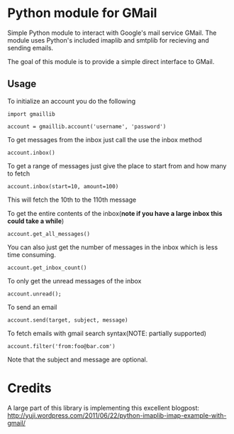 Python module for GMail
===

Simple Python module to interact with Google's mail service GMail. The module
uses Python's included imaplib and smtplib for recieving and sending emails.

The goal of this module is to provide a simple direct interface to GMail.

Usage
---

To initialize an account you do the following

    import gmaillib

    account = gmaillib.account('username', 'password')

To get messages from the inbox just call the use the inbox method

    account.inbox()

To get a range of messages just give the place to start from and how many to fetch

    account.inbox(start=10, amount=100)

This will fetch the 10th to the 110th message

To get the entire contents of the inbox(**note if you have a large inbox this could take a while**)

	account.get_all_messages()

You can also just get the number of messages in the inbox which is less time consuming.
	
	account.get_inbox_count()

To only get the unread messages of the inbox

	account.unread();

To send an email

	account.send(target, subject, message)

To fetch emails with gmail search syntax(NOTE: partially supported)

	account.filter('from:foo@bar.com')

Note that the subject and message are optional.

Credits
===

A large part of this library is implementing this excellent blogpost: http://yuji.wordpress.com/2011/06/22/python-imaplib-imap-example-with-gmail/
